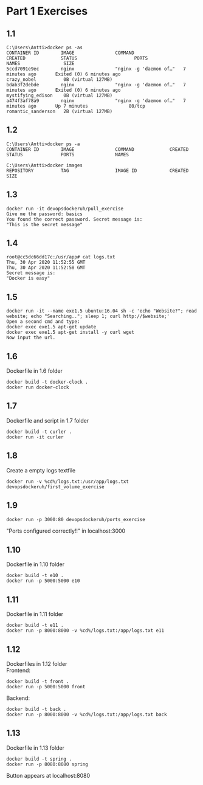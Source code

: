 # Part 1 Exercises

## 1.1
```
C:\Users\Antti>docker ps -as
CONTAINER ID        IMAGE               COMMAND                  CREATED             STATUS                     PORTS               NAMES                SIZE
5ccd7091e9ec        nginx               "nginx -g 'daemon of…"   7 minutes ago       Exited (0) 6 minutes ago                       crazy_nobel          0B (virtual 127MB)
bdab3f2debde        nginx               "nginx -g 'daemon of…"   7 minutes ago       Exited (0) 6 minutes ago                       mystifying_edison    0B (virtual 127MB)
a474f3af78a9        nginx               "nginx -g 'daemon of…"   7 minutes ago       Up 7 minutes               80/tcp              romantic_sanderson   2B (virtual 127MB)
```

## 1.2
```
C:\Users\Antti>docker ps -a
CONTAINER ID        IMAGE               COMMAND             CREATED             STATUS              PORTS               NAMES

C:\Users\Antti>docker images
REPOSITORY          TAG                 IMAGE ID            CREATED             SIZE
```

## 1.3
```
docker run -it devopsdockeruh/pull_exercise
Give me the password: basics
You found the correct password. Secret message is:
"This is the secret message"
```
## 1.4
```
root@cc5dc66dd17c:/usr/app# cat logs.txt
Thu, 30 Apr 2020 11:52:55 GMT
Thu, 30 Apr 2020 11:52:58 GMT
Secret message is:
"Docker is easy"
```

## 1.5
```
docker run -it --name exe1.5 ubuntu:16.04 sh -c 'echo "Website?"; read website; echo "Searching.."; sleep 1; curl http://$website;'
Open a second cmd and type:
docker exec exe1.5 apt-get update
docker exec exe1.5 apt-get install -y curl wget 
Now input the url.
```

## 1.6
Dockerfile in 1.6 folder
```
docker build -t docker-clock .
docker run docker-clock
```

## 1.7

Dockerfile and script in 1.7 folder

```
docker build -t curler .
docker run -it curler
```

## 1.8

Create a empty logs textfile
```
docker run -v %cd%/logs.txt:/usr/app/logs.txt devopsdockeruh/first_volume_exercise
```

## 1.9

```
docker run -p 3000:80 devopsdockeruh/ports_exercise
```
"Ports configured correctly!!" in localhost:3000


## 1.10

Dockerfile in 1.10 folder
```
docker build -t e10 .
docker run -p 5000:5000 e10
```

## 1.11
Dockerfile in 1.11 folder
```
docker build -t e11 .
docker run -p 8000:8000 -v %cd%/logs.txt:/app/logs.txt e11
```

## 1.12

Dockerfiles in 1.12 folder<br>
Frontend:
```
docker build -t front .
docker run -p 5000:5000 front
```
Backend:
```
docker build -t back .
docker run -p 8000:8000 -v %cd%/logs.txt:/app/logs.txt back
```

## 1.13

Dockerfile in 1.13 folder
```
docker build -t spring .
docker run -p 8080:8080 spring
```
Button appears at localhost:8080
